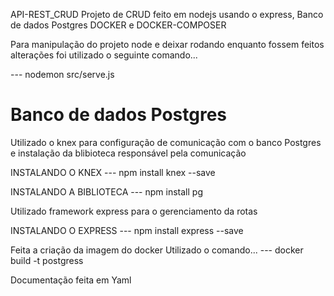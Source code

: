 API-REST_CRUD
Projeto de CRUD feito em nodejs usando o express, Banco de dados Postgres
DOCKER e DOCKER-COMPOSER

Para manipulação do projeto node e deixar rodando enquanto fossem feitos alterações foi utilizado o seguinte comando...

--- nodemon src/serve.js

# Banco de dados Postgres

Utilizado o knex para configuração de comunicação com o banco Postgres e instalação da blibioteca responsável pela comunicação 

INSTALANDO O KNEX
--- npm install knex --save

INSTALANDO A BIBLIOTECA
--- npm install pg

Utilizado framework express para o gerenciamento da rotas

INSTALANDO O EXPRESS
--- npm install express --save

Feita a criação da imagem do docker 
Utilizado o comando...
--- docker build -t postgress

Documentação feita em Yaml
